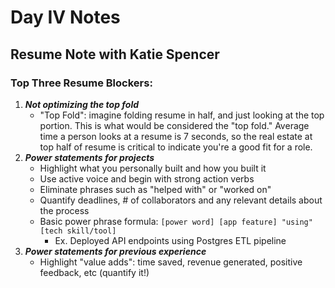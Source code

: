 # Day IV Notes

## Resume Note with Katie Spencer

### Top Three Resume Blockers:

1. ***Not optimizing the top fold***
    - "Top Fold": imagine folding resume in half, and just looking at the top portion. This is what would be considered the "top fold." Average time a person looks at a resume is 7 seconds, so the real estate at top half of resume is critical to indicate you're a good fit for a role.
2. ***Power statements for projects***
    - Highlight what you personally built and how you built it
    - Use active voice and begin with strong action verbs
    - Eliminate phrases such as "helped with" or "worked on"
    - Quantify deadlines, # of collaborators and any relevant details about the process
    - Basic power phrase formula: `[power word] [app feature] "using" [tech skill/tool]`
        - Ex. Deployed API endpoints using Postgres ETL pipeline
3. ***Power statements for previous experience***
    - Highlight "value adds": time saved, revenue generated, positive feedback, etc (quantify it!)
